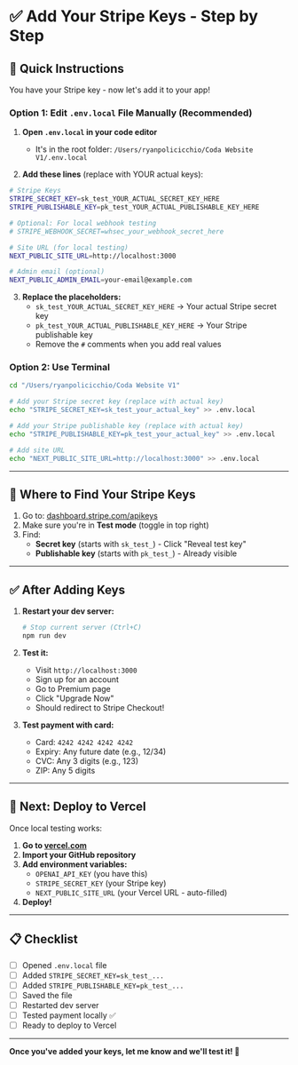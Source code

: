 # ✅ Add Your Stripe Keys - Step by Step

## 📝 Quick Instructions

You have your Stripe key - now let's add it to your app!

### Option 1: Edit `.env.local` File Manually (Recommended)

1. **Open `.env.local` in your code editor**
   - It's in the root folder: `/Users/ryanpolicicchio/Coda Website V1/.env.local`

2. **Add these lines** (replace with YOUR actual keys):

```bash
# Stripe Keys
STRIPE_SECRET_KEY=sk_test_YOUR_ACTUAL_SECRET_KEY_HERE
STRIPE_PUBLISHABLE_KEY=pk_test_YOUR_ACTUAL_PUBLISHABLE_KEY_HERE

# Optional: For local webhook testing
# STRIPE_WEBHOOK_SECRET=whsec_your_webhook_secret_here

# Site URL (for local testing)
NEXT_PUBLIC_SITE_URL=http://localhost:3000

# Admin email (optional)
NEXT_PUBLIC_ADMIN_EMAIL=your-email@example.com
```

3. **Replace the placeholders:**
   - `sk_test_YOUR_ACTUAL_SECRET_KEY_HERE` → Your actual Stripe secret key
   - `pk_test_YOUR_ACTUAL_PUBLISHABLE_KEY_HERE` → Your Stripe publishable key
   - Remove the `#` comments when you add real values

### Option 2: Use Terminal

```bash
cd "/Users/ryanpolicicchio/Coda Website V1"

# Add your Stripe secret key (replace with actual key)
echo "STRIPE_SECRET_KEY=sk_test_your_actual_key" >> .env.local

# Add your Stripe publishable key (replace with actual key)
echo "STRIPE_PUBLISHABLE_KEY=pk_test_your_actual_key" >> .env.local

# Add site URL
echo "NEXT_PUBLIC_SITE_URL=http://localhost:3000" >> .env.local
```

---

## 🔑 Where to Find Your Stripe Keys

1. Go to: [dashboard.stripe.com/apikeys](https://dashboard.stripe.com/apikeys)
2. Make sure you're in **Test mode** (toggle in top right)
3. Find:
   - **Secret key** (starts with `sk_test_`) - Click "Reveal test key"
   - **Publishable key** (starts with `pk_test_`) - Already visible

---

## ✅ After Adding Keys

1. **Restart your dev server:**
   ```bash
   # Stop current server (Ctrl+C)
   npm run dev
   ```

2. **Test it:**
   - Visit `http://localhost:3000`
   - Sign up for an account
   - Go to Premium page
   - Click "Upgrade Now"
   - Should redirect to Stripe Checkout!

3. **Test payment with card:**
   - Card: `4242 4242 4242 4242`
   - Expiry: Any future date (e.g., 12/34)
   - CVC: Any 3 digits (e.g., 123)
   - ZIP: Any 5 digits

---

## 🚀 Next: Deploy to Vercel

Once local testing works:

1. **Go to [vercel.com](https://vercel.com)**
2. **Import your GitHub repository**
3. **Add environment variables:**
   - `OPENAI_API_KEY` (you have this)
   - `STRIPE_SECRET_KEY` (your Stripe key)
   - `NEXT_PUBLIC_SITE_URL` (your Vercel URL - auto-filled)
4. **Deploy!**

---

## 📋 Checklist

- [ ] Opened `.env.local` file
- [ ] Added `STRIPE_SECRET_KEY=sk_test_...`
- [ ] Added `STRIPE_PUBLISHABLE_KEY=pk_test_...`
- [ ] Saved the file
- [ ] Restarted dev server
- [ ] Tested payment locally ✅
- [ ] Ready to deploy to Vercel

---

**Once you've added your keys, let me know and we'll test it! 🎯**

